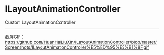 # ILayoutAnimationController
Custom LayoutAnimationController
***
截屏GIF：
https://github.com/HuanHaiLiuXin/ILayoutAnimationController/blob/master/Screenshots/ILayoutAnimationController%E5%BD%95%E5%B1%8F.gif
